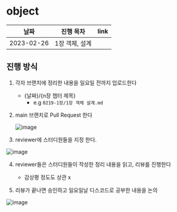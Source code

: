 # object


| 날짜       | 진행 목차      | link |
| ---------- | -------------- | ---- |
| 2023-02-26 | 1장 객체, 설계 |      |



## 진행 방식

1. 각자 브랜치에 정리한 내용을 일요일 전까지 업로드한다
   - {날짜}/{n장 챕터 제목}
     - e.g `0219-1장/1장 객체 설계.md`

2. main 브랜치로 Pull Request 한다

   ![image](https://user-images.githubusercontent.com/58503875/219922259-d518645e-7252-4b26-8720-d37bc7bf8957.png)

3. reviewer에 스터디원들을 지정 한다.

![image](https://user-images.githubusercontent.com/58503875/219922290-ba4c0d71-fa20-44f8-9c86-50818e629874.png)

4. reviewer들은 스터디원들이 작성한 정리 내용을 읽고, 리뷰를 진행한다
   - 감상평 정도도 상관 x

5. 리뷰가 끝나면 승인하고 일요일날 디스코드로 공부한 내용을 논의

![image](https://user-images.githubusercontent.com/58503875/219922364-5c2c9e26-8f57-4a56-8645-ef9561923eaf.png)
